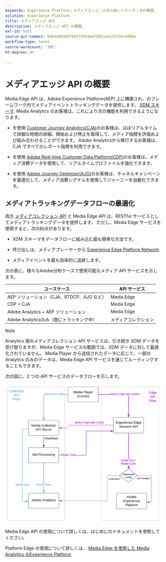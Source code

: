 ```yaml
---
keywords: Experience Platform；メディアエッジ；人気の高いトピック；日付範囲
solution: Experience Platform
title: メディアエッジ API
description: メディアエッジ API の概要。
exl-id: null
source-git-commit: 696ddd93d87601f9f6dedfd651ee12573dc4990a
workflow-type: tm+mt
source-wordcount: '391'
ht-degree: 4%

---
```



# メディアエッジ API の概要

Media Edge API は、Adobe Experience Platform(AEP) 上に構築され、のフレームワーク内でメディアイベントトラッキングデータを提供します。 [XDM スキーマ](https://experienceleague.adobe.com/docs/experience-platform/xdm/home.html?lang=en#:~:text=Experience%20Data%20Model%20(XDM)%2C,the%20power%20of%20digital%20experiences). Media Analytics のお客様は、これにより次の機能を利用できるようになります。

* を使用 [Customer Journey Analytics(CJA)](https://experienceleague.adobe.com/docs/analytics-platform/using/cja-overview/cja-overview.html?lang=ja)のお客様は、ほぼリアルタイムで詳細な時間の詳細、開始および停止を取得して、メディア指標を評価および組み合わせることができます。 Adobe Analyticsから移行するお客様は、CJA ですべてのレポート指標を利用できます。

* を使用 [Adobe Real-time Customer Data Platform(CDP)](https://experienceleague.adobe.com/docs/experience-platform/rtcdp/overview.html?lang=ja)のお客様は、メディア消費データを使用して、リアルタイムプロファイルを強化できます。

* を使用 [Adobe Journey Optimizer(AJO)](https://experienceleague.adobe.com/docs/journey-optimizer/using/get-started/get-started.html?lang=en)のお客様は、チャネルキャンペーンを最適化して、メディア消費シグナルを使用してジャーニーを自動化できます。


## メディアトラッキングデータフローの最適化

両方 [メディアコレクション API](https://experienceleague.adobe.com/docs/media-analytics/using/implementation/streaming-media-apis/mc-api-overview.html?lang=en&amp;media-tracking-data-flows) と Media Edge API は、RESTful サービスとしてメディアトラッキングデータを提供します。 ただし、Media Edge サービスを使用すると、次の利点があります。

* XDM スキーマをデータフローに組み込む最も簡単な方法です。

* 呼び出しは、メディアプレーヤーから [Experience Edge Platform Network](https://experienceleague.adobe.com/docs/experience-platform/edge-network-server-api/overview.html?lang=en).

* メディアイベントを最も効率的に追跡します。

次の表に、様々なAdobe分析ケースで使用可能なメディア API サービスを示します。

| ユースケース | API サービス |
| -------- | ------ |
| AEP ソリューション（CJA、RTDCP、AJO など） | Media Edge |
| CDP + CJA | Media Edge |
| Adobe Analytics + AEP ソリューション | Media Edge |
| Adobe Analyticsのみ（既にトラッキング中） | メディアコレクション |

>[!NOTE]
>
> Analytics 用のメディアコレクション API サービスは、引き続き XDM データを受け取りますが、Media Edge サービスの範囲では、XDM データに対して最適化されていません。 Media Player から送信されたデータに応じて、一部の Analytics のみのデータは、Media Edge API サービスを通じてルーティングすることもできます。

次の図に、2 つの API サービスのデータフローを示します。


![Media Analytics データフロー](../assets/edge-api-dataflow.png)


Media Edge API の使用について詳しくは、はじめにのドキュメントを参照してください。

Platform Edge の使用について詳しくは、 [Media Edge を使用した Media Analytics のExperience Platform](https://experienceleague.adobe.com/docs/media-analytics/using/implementation/implementation-edge.html?lang=en).




